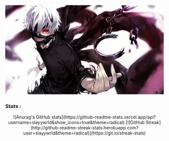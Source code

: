  [![MasterHead](wp6567766.webp)](https://github.com/slayywrld)
---

###  Stats :

<div align="center"> ![Anurag's GitHub stats](https://github-readme-stats.vercel.app/api?username=slayywrld&show_icons=true&theme=radical)
[![GitHub Streak](http://github-readme-streak-stats.herokuapp.com?user=slayywrld&theme=radical)](https://git.io/streak-stats)
